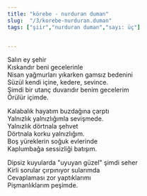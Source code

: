 ```yaml
---
title: "körebe - nurduran duman"
slug:  "/3/korebe-nurduran.duman"
tags: ["şiir","nurduran duman","sayı: üç"]


---
```

Salın ey şehir  
Kıskandır beni gecelerinle  
Nisan yağmurları yıkarken gamsız bedenini  
Süzül kendi içine, kedere, sevince.  
Şimdi bir utanç duvarıdır benim gecelerim  
Örülür içimde.

Kalabalık hayatım buzdağına çarptı  
Yalnızlık yalnızlığımla sevişmede.  
Yalnızlık dörtnala şehvet  
Dörtnala korku yalnızlığım.  
Boş yüreklerin soğuk evlerinde  
Kaplumbağa sessizliği batışım.

Dipsiz kuyularda "uyuyan güzel" şimdi seher  
Kirli sorular çırpınıyor sularımda  
Cevaplaması zor yaptıklarımı  
Pişmanlıklarım peşimde.
